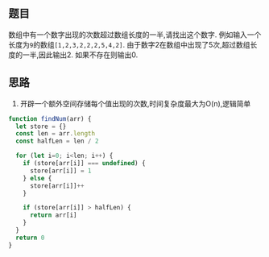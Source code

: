 ## 题目

数组中有一个数字出现的次数超过数组长度的一半,请找出这个数字. 例如输入一个长度为`9`的数组`[1,2,3,2,2,2,5,4,2]`. 由于数字2在数组中出现了5次,超过数组长度的一半,因此输出2. 如果不存在则输出0. 

## 思路

1. 开辟一个额外空间存储每个值出现的次数,时间复杂度最大为O(n),逻辑简单


```js
function findNum(arr) {
  let store = {}
  const len = arr.length
  const halfLen = len / 2

  for (let i=0; i<len; i++) {
    if (store[arr[i]] === undefined) {
      store[arr[i]] = 1
    } else {
      store[arr[i]]++
    }

    if (store[arr[i]] > halfLen) {
      return arr[i]
    }
  }
  return 0
}

```